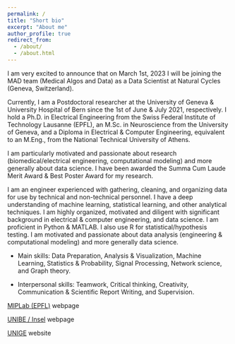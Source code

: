 ```yaml
---
permalink: /
title: "Short bio"
excerpt: "About me"
author_profile: true
redirect_from: 
  - /about/
  - /about.html
---
```


<meta name="google-site-verification" content="-KXtUwKiZPbH6QKiAJTOFGx7X1oFTnGS4dZLv7eq3Xg" />


I am very excited to announce that on March 1st, 2023 I will be joining the MAD team (Medical Algos and Data) as a Data Scientist at Natural Cycles (Geneva, Switzerland).

Currently, I am a Postdoctoral researcher at the University of Geneva & University Hospital of Bern since the 1st of June & July 2021, respectively. I hold a Ph.D. in Electrical Engineering from the Swiss Federal Institute of Technology Lausanne (EPFL), an M.Sc. in Neuroscience from the University of Geneva, and a Diploma in Electrical & Computer Engineering, equivalent to an M.Eng., from the National Technical University of Athens.

I am particularly motivated and passionate about research (biomedical/electrical engineering, computational modeling) and more generally about data science. I have been awarded the Summa Cum Laude Merit Award & Best Poster Award for my research.

I am an engineer experienced with gathering, cleaning, and organizing data for use by technical and non-technical personnel. I have a deep understanding of machine learning, statistical learning, and other analytical techniques. I am highly organized, motivated and diligent with significant background in electrical & computer engineering, and data science. I am proficient in Python & MATLAB. I also use R for statistical/hypothesis testing. I am motivated and passionate about data analysis (engineering & computational modeling) and more generally data science.


- Main skills: Data Preparation, Analysis & Visualization, Machine Learning, Statistics & Probability, Signal Processing, Network science, and Graph theory.

- Interpersonal skills: Teamwork, Critical thinking, Creativity, Communication & Scientific Report Writing, and Supervision.

[MIPLab (EPFL)](https://miplab.epfl.ch/index.php/people/loukas) webpage

[UNIBE / Insel](https://www.neuroscience.unibe.ch/research/research_groups/functional_neurological_disorder_fnd_research_group/group_members/personen/phd_loukas_serafeim/) webpage

[UNIGE](https://www.campusbiotech.ch/en/node/468) website

